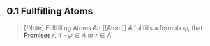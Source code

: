 
## 0.1 Fullfilling Atoms
>[!Note] Fullfilling Atoms
> An [[Atom]] $A$ fullfills a formula $\psi$, that [Promises](Promise.md) $r$, if $\neg \psi \in A$ or $r \in A$